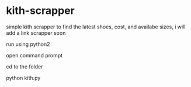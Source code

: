 # kith-scrapper
simple kith scrapper to find the latest shoes, cost, and availabe sizes, i will add a link scrapper soon

run using python2

open command prompt

cd to the folder

python kith.py
